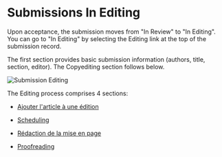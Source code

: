 # Submissions In Editing

Upon acceptance, the submission moves from "In Review" to "In Editing". You can go to "In Editing" by selecting the Editing link at the top of the submission record.

The first section provides basic submission information (authors, title, section, editor). The Copyediting section follows below.

![Submission Editing](images/chapter8/section_16.png)

The Editing process comprises 4 sections:

* [Ajouter l'article à une édition](https://docs.pkp.sfu.ca/learning-ojs-2/en/in_editing_copyediting)

* [Scheduling](https://docs.pkp.sfu.ca/learning-ojs-2/en/scheduling)

* [Rédaction de la mise en page](https://docs.pkp.sfu.ca/learning-ojs-2/en/layout_editing)

* [Proofreading](https://docs.pkp.sfu.ca/learning-ojs-2/en/in_editing_proofreading)
